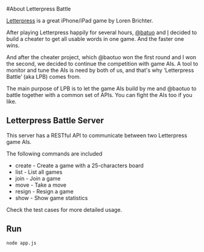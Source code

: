 #About Letterpress Battle

[Letterpress](https://itunes.apple.com/us/app/letterpress-word-game/id526619424?mt=8) is a great iPhone/iPad game by Loren Brichter.After playing Letterpress happily for several hours, [@batuo](http://twitter.com/baotuo) and [I](http://twitter.com/xu_lele) decided to build a cheater to get all usable words in one game. And the faster one wins.

And after the cheater project, which @baotuo won the first round and I won the second, we decided to continue the competition with game AIs. A tool to monitor and tune the AIs is need by both of us, and that's why ‘Letterpress Battle’ (aka LPB) comes from.

The main purpose of LPB is to let the game AIs build by me and @baotuo to battle together with a common set of APIs. You can fight the AIs too if you like.## Letterpress Battle Server
This server has a RESTful API to communicate between two Letterpress game AIs.

The following commands are included
* create - Create a game with a 25-characters board
* list - List all games
* join - Join a game
* move - Take a move
* resign - Resign a game
* show - Show game statistics

Check the test cases for more detailed usage.

## Run

	node app.js